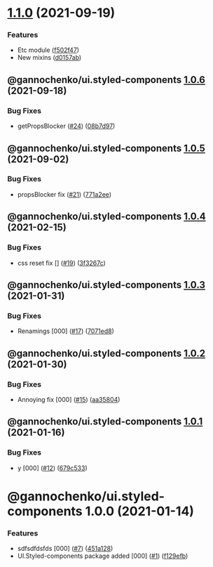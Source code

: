 # [1.1.0](https://github.com/gannochenko/gannochenko-modules/compare/@gannochenko/ui.styled-components@1.0.6...@gannochenko/ui.styled-components@1.1.0) (2021-09-19)


### Features

* Etc module ([f502f47](https://github.com/gannochenko/gannochenko-modules/commit/f502f47368576607a43708a397dc9fb7ee48f427))
* New mixins ([d0157ab](https://github.com/gannochenko/gannochenko-modules/commit/d0157ab499ee198fe9775fc280e7f44de495392a))

## @gannochenko/ui.styled-components [1.0.6](https://github.com/gannochenko/gannochenko-modules/compare/@gannochenko/ui.styled-components@1.0.5...@gannochenko/ui.styled-components@1.0.6) (2021-09-18)


### Bug Fixes

* getPropsBlocker ([#24](https://github.com/gannochenko/gannochenko-modules/issues/24)) ([08b7d97](https://github.com/gannochenko/gannochenko-modules/commit/08b7d9792792333a4eda9893cac5dc5a835b1636))

## @gannochenko/ui.styled-components [1.0.5](https://github.com/gannochenko/gannochenko-modules/compare/@gannochenko/ui.styled-components@1.0.4...@gannochenko/ui.styled-components@1.0.5) (2021-09-02)


### Bug Fixes

* propsBlocker fix ([#21](https://github.com/gannochenko/gannochenko-modules/issues/21)) ([771a2ee](https://github.com/gannochenko/gannochenko-modules/commit/771a2ee1b2488b265f9592e6cd1eba3d41e3c9d2))

## @gannochenko/ui.styled-components [1.0.4](https://github.com/gannochenko/gannochenko-modules/compare/@gannochenko/ui.styled-components@1.0.3...@gannochenko/ui.styled-components@1.0.4) (2021-02-15)


### Bug Fixes

* css reset fix [] ([#19](https://github.com/gannochenko/gannochenko-modules/issues/19)) ([3f3267c](https://github.com/gannochenko/gannochenko-modules/commit/3f3267c6e20fa4c555934191708cfc7d112a3708))

## @gannochenko/ui.styled-components [1.0.3](https://github.com/gannochenko/gannochenko-modules/compare/@gannochenko/ui.styled-components@1.0.2...@gannochenko/ui.styled-components@1.0.3) (2021-01-31)


### Bug Fixes

* Renamings [000] ([#17](https://github.com/gannochenko/gannochenko-modules/issues/17)) ([7071ed8](https://github.com/gannochenko/gannochenko-modules/commit/7071ed8ab13c53182589809a7987308dcd9e77f3))

## @gannochenko/ui.styled-components [1.0.2](https://github.com/gannochenko/gannochenko-modules/compare/@gannochenko/ui.styled-components@1.0.1...@gannochenko/ui.styled-components@1.0.2) (2021-01-30)


### Bug Fixes

* Annoying fix [000] ([#15](https://github.com/gannochenko/gannochenko-modules/issues/15)) ([aa35804](https://github.com/gannochenko/gannochenko-modules/commit/aa3580496916ffe31a516492674a229e012359b0))

## @gannochenko/ui.styled-components [1.0.1](https://github.com/gannochenko/gannochenko-modules/compare/@gannochenko/ui.styled-components@1.0.0...@gannochenko/ui.styled-components@1.0.1) (2021-01-16)


### Bug Fixes

* y [000] ([#12](https://github.com/gannochenko/gannochenko-modules/issues/12)) ([679c533](https://github.com/gannochenko/gannochenko-modules/commit/679c533c82c66ebc6d53d7fd36ad6d9e5792aa5c))

# @gannochenko/ui.styled-components 1.0.0 (2021-01-14)


### Features

* sdfsdfdsfds [000] ([#7](https://github.com/gannochenko/gannochenko-modules/issues/7)) ([451a128](https://github.com/gannochenko/gannochenko-modules/commit/451a128932a099a7b24404a6182201c32809885a))
* UI.Styled-components package added [000] ([#1](https://github.com/gannochenko/gannochenko-modules/issues/1)) ([f129efb](https://github.com/gannochenko/gannochenko-modules/commit/f129efb8a54a46584bff911de6472f530ba4a6b2))
